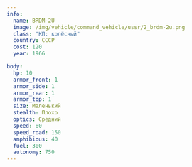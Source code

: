 ```yaml
---
info:
  name: BRDM-2U
  image: /img/vehicle/command_vehicle/ussr/2_brdm-2u.png
  class: "КП: колёсный"
  country: СССР
  cost: 120
  year: 1966

body:
  hp: 10
  armor_front: 1
  armor_side: 1
  armor_rear: 1
  armor_top: 1
  size: Маленький
  stealth: Плохо
  optics: Средний
  speed: 80
  speed_road: 150
  amphibious: 40
  fuel: 300
  autonomy: 750
---
```

